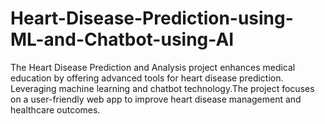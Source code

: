# Heart-Disease-Prediction-using-ML-and-Chatbot-using-AI
The Heart Disease Prediction and Analysis project enhances medical education by offering advanced tools for heart disease prediction. Leveraging machine learning and chatbot technology.The project focuses on a user-friendly web app to improve heart disease management and healthcare outcomes.
